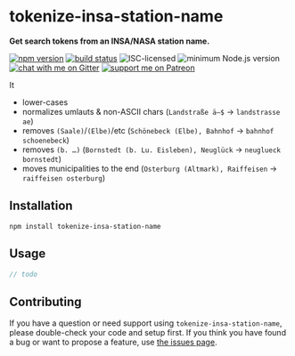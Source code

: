 # tokenize-insa-station-name

**Get search tokens from an INSA/NASA station name.**

[![npm version](https://img.shields.io/npm/v/tokenize-insa-station-name.svg)](https://www.npmjs.com/package/tokenize-insa-station-name)
[![build status](https://api.travis-ci.org/derhuerst/tokenize-insa-station-name.svg?branch=master)](https://travis-ci.org/derhuerst/tokenize-insa-station-name)
![ISC-licensed](https://img.shields.io/github/license/derhuerst/tokenize-insa-station-name.svg)
![minimum Node.js version](https://img.shields.io/node/v/tokenize-insa-station-name.svg)
[![chat with me on Gitter](https://img.shields.io/badge/chat%20with%20me-on%20gitter-512e92.svg)](https://gitter.im/derhuerst)
[![support me on Patreon](https://img.shields.io/badge/support%20me-on%20patreon-fa7664.svg)](https://patreon.com/derhuerst)

It

- lower-cases
- normalizes umlauts & non-ASCII chars (`Landstraße ä–$` -> `landstrasse ae`)
- removes `(Saale)`/`(Elbe)`/etc (`Schönebeck (Elbe), Bahnhof` -> `bahnhof schoenebeck`)
- removes `(b. …)` (`Bornstedt (b. Lu. Eisleben), Neuglück` -> `neuglueck bornstedt`)
- moves municipalities to the end (`Osterburg (Altmark), Raiffeisen` -> `raiffeisen osterburg`)


## Installation

```shell
npm install tokenize-insa-station-name
```


## Usage

```js
// todo
```


## Contributing

If you have a question or need support using `tokenize-insa-station-name`, please double-check your code and setup first. If you think you have found a bug or want to propose a feature, use [the issues page](https://github.com/derhuerst/tokenize-insa-station-name/issues).
